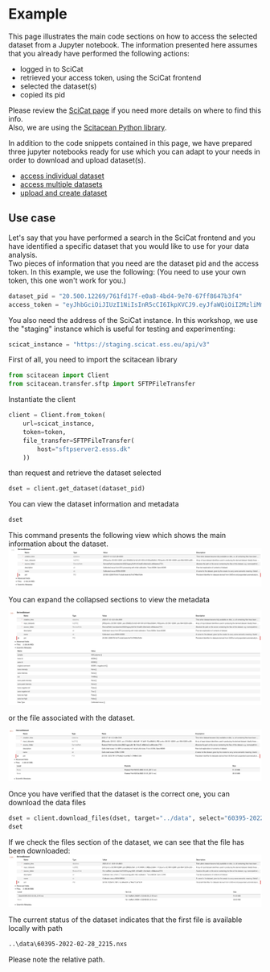 # Example

This page illustrates the main code sections on how to access the selected dataset from a Jupyter notebook.
The information presented here assumes that you already have performed the following actions:
- logged in to SciCat
- retrieved your access token, using the SciCat frontend
- selected the dataset(s)
- copied its pid

Please review the [SciCat page](./scicat) if you need more details on where to find this info.  
Also, we are using the [Scitacean Python library](./python_libraries).

In addition to the code snippets contained in this page, we have prepared three jupyter notebooks ready for use which you can adapt to your needs in order to download and upload dataset(s).
- [access individual dataset](./notebooks/access_individual_dataset.ipynb)
- [access multiple datasets](./notebooks/access_multiple_datasets.ipynb)
- [upload and create dataset](./notebooks/create_single_dataset.ipynb)

## Use case

Let's say that you have performed a search in the SciCat frontend and you have identified a specific dataset that you would like to use for your data analysis.  
Two pieces of information that you need are the dataset pid and the access token.
In this example, we use the following:
(You need to use your own token, this one won't work for you.)
```python
dataset_pid = "20.500.12269/761fd17f-e0a8-4bd4-9e70-67ff8647b3f4"
access_token = "eyJhbGciOiJIUzI1NiIsInR5cCI6IkpXVCJ9.eyJfaWQiOiI2MzliMmE1MWI0MTU0OWY1M2RmOWVjMzYiLCJyZWFsbSI6ImxvY2FsaG9zdCIsInVzZXJuYW1lIjoiaW5nZXN0b3IiLCJlbWFpbCI6InNjaWNhdGluZ2VzdG9yQHlvdXIuc2l0ZSIsImVtYWlsVmVyaWZpZWQiOnRydWUsImF1dGhTdHJhdGVneSI6ImxvY2FsIiwiaWQiOiI2MzliMmE1MWI0MTU0OWY1M2RmOWVjMzYiLCJpYXQiOjE2OTIwODc0ODUsImV4cCI6MTY5MjA5MTA4NX0.Phca4UF7WKY367-10Whgwd5jaFjiPku6WsgiPeDh_-o"
```

You also need the address of the SciCat instance.
In this workshop, we use the "staging" instance which is useful for testing and experimenting:
```python
scicat_instance = "https://staging.scicat.ess.eu/api/v3"
```

First of all, you need to import the scitacean library
```python
from scitacean import Client
from scitacean.transfer.sftp import SFTPFileTransfer
```

Instantiate the client
```python
client = Client.from_token(
    url=scicat_instance,
    token=token,
    file_transfer=SFTPFileTransfer(
        host="sftpserver2.esss.dk"
    ))
```

than request and retrieve the dataset selected
```python
dset = client.get_dataset(dataset_pid)
```

You can view the dataset information and metadata
```python
dset
```
This command presents the following view which shows the main information about the dataset.  
![Dataset view in jupyter notebook 1](images/scitacean_dataset_visualization_collapsed.png)  
  
You can expand the collapsed sections to view the metadata   
  
![Dataset view in jupyter notebook 2](images/scitacean_dataset_visualization_with_metadata.png) 
  
or the file associated with the dataset.  
  
![Dataset view in jupyter notebook 3](images/scitacean_dataset_visualization_with_files_list.png)

Once you have verified that the dataset is the correct one, you can download the data files
```python
dset = client.download_files(dset, target="../data", select="60395-2022-02-28_2215.nxs")
dset
```
If we check the files section of the dataset, we can see that the file has been downloaded:  
![Dataset view in jupyter notebook 4](images/scitacean_dataset_visualization_with_downloaded_files.png)

The current status of the dataset indicates that the first file is available locally with path
```bash
..\data\60395-2022-02-28_2215.nxs
```

Please note the relative path.
